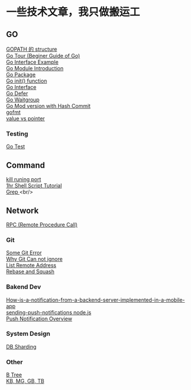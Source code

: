 # 一些技术文章，我只做搬运工

## GO
[GOPATH 的 structure](https://hosword.github.io/2015/10/28/GO%E9%A1%B9%E7%9B%AE%E7%9B%AE%E5%BD%95%E4%B8%8Bbin%E3%80%81pkg%E3%80%81src%E4%BB%8E%E4%BD%95%E8%80%8C%E6%9D%A5/) <br />
[Go Tour (Beginer Guide of Go)](https://tour.golang.org/welcome/1) <br />
[Go Interface Example](https://gobyexample.com/interfaces) <br />
[Go Module Introduction](https://blog.golang.org/using-go-modules) <br />
[Go Package](https://www.callicoder.com/golang-packages/) <br />
[Go init() function](https://tutorialedge.net/golang/the-go-init-function/) <br />
[Go Interface](https://gobyexample.com/interfaces) <br />
[Go Defer](https://gobyexample.com/defer) <br />
[Go Waitgroup](https://tutorialedge.net/golang/go-waitgroup-tutorial/) <br />
[Go Mod version with Hash Commit](https://stackoverflow.com/questions/53682247/how-to-point-go-module-dependency-in-go-mod-to-a-latest-commit-in-a-repo) <br />
[gofmt](https://www.youtube.com/watch?v=D2i9RWyFUC4) <br />
[value vs pointer](https://goinbigdata.com/golang-pass-by-pointer-vs-pass-by-value/) <br />

### Testing
[Go Test](https://ieftimov.com/post/testing-in-go-go-test/) <br />

## Command
[kill runing port](https://superuser.com/questions/1411293/how-to-kill-a-localhost8080) <br />
[1hr Shell Script Tutorial](http://www.newthinktank.com/2016/06/shell-scripting-tutorial/) <br />
[Grep ](https://docs.rackspace.com/support/how-to/use-the-linux-grep-command/#:~:text=What%20is%20grep%20%3F,Expression%20and%20Print%20it%20out.)<br/>
## Network
[RPC (Remote Procedure Call)](https://searchapparchitecture.techtarget.com/definition/Remote-Procedure-Call-RPC) <br />

### Git
[Some Git Error](https://blog.csdn.net/wsmrzx/article/details/115793236) <br />
[Why Git Can not ignore ](https://stackoverflow.com/questions/45400361/why-is-gitignore-not-ignoring-my-files) <br />
[List Remote Address](https://stackoverflow.com/questions/8816107/how-can-i-retrieve-the-remote-git-address-of-a-repo) <br />
[Rebase and Squash](https://dev.to/frknasir/too-many-commits-no-worries-just-squash-them-into-one-1pnp) <br />


### Bakend Dev
[How-is-a-notification-from-a-backend-server-implemented-in-a-mobile-app](https://www.quora.com/How-is-a-notification-from-a-backend-server-implemented-in-a-mobile-app) <br />
[sending-push-notifications node.js](https://medium.com/weekly-webtips/sending-push-notifications-from-nodejs-backend-app-to-flutter-android-app-8a261c3c2c61) <br />
[Push Notification Overview](https://web.dev/push-notifications-overview/#how) <br />

### System Design
[DB Sharding](https://medium.com/@jeeyoungk/how-sharding-works-b4dec46b3f6) <br />


### Other
[B Tree](http://www.btechsmartclass.com/data_structures/b-trees.html) <br />
[KB, MG, GB, TB](https://www.uswitch.com/broadband/guides/bits-and-bytes-explained/) <br />
